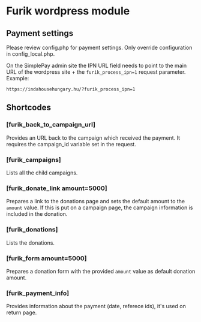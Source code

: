 # Furik wordpress module

## Payment settings
Please review config.php for payment settings. Only override configuration in
config_local.php.

On the SimplePay admin site the IPN URL field needs to point to the main URL of
the wordpress site + the `furik_process_ipn=1` request parameter. Example:

    https://indahousehungary.hu/?furik_process_ipn=1

## Shortcodes

### [furik_back_to_campaign_url]
Provides an URL back to the campaign which received the payment. It requires the campaign_id variable set in the request.

### [furik_campaigns]
Lists all the child campaigns.

### [furik_donate_link amount=5000]
Prepares a link to the donations page and sets the default amount to the `amount` value. If this is put on a campaign page, the campaign information is included in the donation.

### [furik_donations]
Lists the donations.

### [furik_form amount=5000]
Prepares a donation form with the provided `amount` value as default donation amount.

### [furik_payment_info]
Provides information about the payment (date, referece ids), it's used on return page.